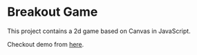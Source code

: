 # Breakout Game
This project contains a 2d game based on Canvas in JavaScript.

Checkout demo from [here](https://praveen-me.github.io/breakout-game-mdn/). 